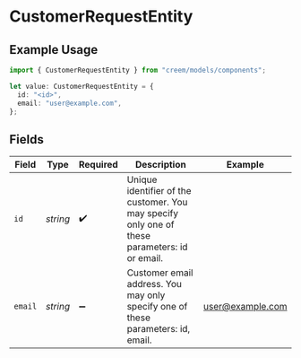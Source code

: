 # CustomerRequestEntity

## Example Usage

```typescript
import { CustomerRequestEntity } from "creem/models/components";

let value: CustomerRequestEntity = {
  id: "<id>",
  email: "user@example.com",
};
```

## Fields

| Field                                                                                         | Type                                                                                          | Required                                                                                      | Description                                                                                   | Example                                                                                       |
| --------------------------------------------------------------------------------------------- | --------------------------------------------------------------------------------------------- | --------------------------------------------------------------------------------------------- | --------------------------------------------------------------------------------------------- | --------------------------------------------------------------------------------------------- |
| `id`                                                                                          | *string*                                                                                      | :heavy_check_mark:                                                                            | Unique identifier of the customer. You may specify only one of these parameters: id or email. |                                                                                               |
| `email`                                                                                       | *string*                                                                                      | :heavy_minus_sign:                                                                            | Customer email address. You may only specify one of these parameters: id, email.              | user@example.com                                                                              |